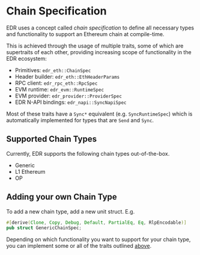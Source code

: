 # Chain Specification

EDR uses a concept called _chain specification_ to define all necessary types and functionality to support an Ethereum chain at compile-time.

This is achieved through the usage of multiple traits, some of which are supertraits of each other, providing increasing scope of functionality in the EDR ecosystem:

- Primitives: `edr_eth::ChainSpec`
- Header builder: `edr_eth::EthHeaderParams`
- RPC client: `edr_rpc_eth::RpcSpec`
- EVM runtime: `edr_evm::RuntimeSpec`
- EVM provider: `edr_provider::ProviderSpec`
- EDR N-API bindings: `edr_napi::SyncNapiSpec`

Most of these traits have a `Sync*` equivalent (e.g. `SyncRuntimeSpec`) which is automatically implemented for types that are `Send` and `Sync`.

## Supported Chain Types

Currently, EDR supports the following chain types out-of-the-box.

- Generic
- L1 Ethereum
- OP

## Adding your own Chain Type

To add a new chain type, add a new unit struct. E.g.

```rs
#[derive(Clone, Copy, Debug, Default, PartialEq, Eq, RlpEncodable)]
pub struct GenericChainSpec;
```

Depending on which functionality you want to support for your chain type, you can implement some or all of the traits outlined [above](#chain-specification).
